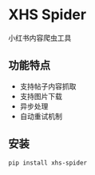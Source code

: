 # XHS Spider

小红书内容爬虫工具

## 功能特点

- 支持帖子内容抓取
- 支持图片下载
- 异步处理
- 自动重试机制

## 安装

```bash
pip install xhs-spider